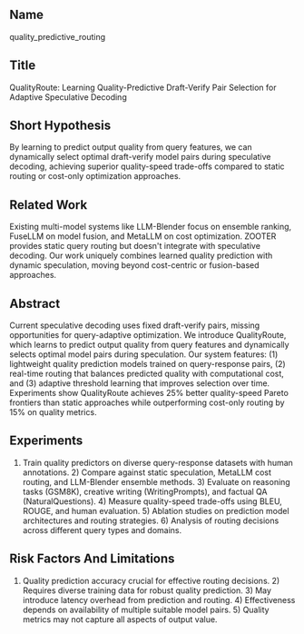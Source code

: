 ## Name

quality_predictive_routing

## Title

QualityRoute: Learning Quality-Predictive Draft-Verify Pair Selection for Adaptive Speculative Decoding

## Short Hypothesis

By learning to predict output quality from query features, we can dynamically select optimal draft-verify model pairs during speculative decoding, achieving superior quality-speed trade-offs compared to static routing or cost-only optimization approaches.

## Related Work

Existing multi-model systems like LLM-Blender focus on ensemble ranking, FuseLLM on model fusion, and MetaLLM on cost optimization. ZOOTER provides static query routing but doesn't integrate with speculative decoding. Our work uniquely combines learned quality prediction with dynamic speculation, moving beyond cost-centric or fusion-based approaches.

## Abstract

Current speculative decoding uses fixed draft-verify pairs, missing opportunities for query-adaptive optimization. We introduce QualityRoute, which learns to predict output quality from query features and dynamically selects optimal model pairs during speculation. Our system features: (1) lightweight quality prediction models trained on query-response pairs, (2) real-time routing that balances predicted quality with computational cost, and (3) adaptive threshold learning that improves selection over time. Experiments show QualityRoute achieves 25% better quality-speed Pareto frontiers than static approaches while outperforming cost-only routing by 15% on quality metrics.

## Experiments

1) Train quality predictors on diverse query-response datasets with human annotations. 2) Compare against static speculation, MetaLLM cost routing, and LLM-Blender ensemble methods. 3) Evaluate on reasoning tasks (GSM8K), creative writing (WritingPrompts), and factual QA (NaturalQuestions). 4) Measure quality-speed trade-offs using BLEU, ROUGE, and human evaluation. 5) Ablation studies on prediction model architectures and routing strategies. 6) Analysis of routing decisions across different query types and domains.

## Risk Factors And Limitations

1) Quality prediction accuracy crucial for effective routing decisions. 2) Requires diverse training data for robust quality prediction. 3) May introduce latency overhead from prediction and routing. 4) Effectiveness depends on availability of multiple suitable model pairs. 5) Quality metrics may not capture all aspects of output value.

